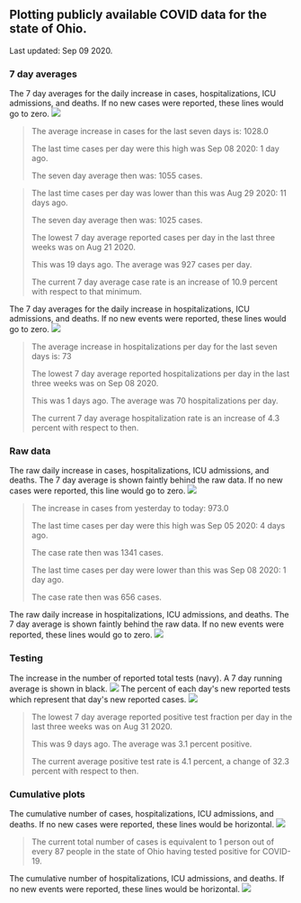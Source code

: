## Plotting publicly available COVID data for the state of Ohio. 

Last updated: Sep 09 2020. 

### 7 day averages
The 7 day averages for the daily increase in cases, hospitalizations, ICU admissions, and deaths. If no new cases were reported, these lines would go to zero.
![](7dayaverage_cases.png)

>The average increase in cases for the last seven days is: 1028.0
>
>The last time cases per day were this high was Sep 08 2020: 1 day ago.
>
>The seven day average then was: 1055 cases.

>
>The last time cases per day was lower than this was Aug 29 2020: 11 days ago.
>
>The seven day average then was: 1025 cases.
>
>The lowest 7 day average reported cases per day in the last three weeks was on Aug 21 2020.
>
>This was 19 days ago. The average was 927 cases per day.
>
>The current 7 day average case rate is an increase of 10.9 percent with respect to that minimum.

The 7 day averages for the daily increase in hospitalizations, ICU admissions, and deaths. If no new events were reported, these lines would go to zero.
![](7dayaverage_hospital.png)

>The average increase in hospitalizations per day for the last seven days is: 73
>
>The lowest 7 day average reported hospitalizations per day in the last three weeks was on Sep 08 2020.
>
>This was 1 days ago. The average was 70 hospitalizations per day.
>
>The current 7 day average hospitalization rate is an increase of 4.3 percent with respect to then.

### Raw data
The raw daily increase in cases, hospitalizations, ICU admissions, and deaths. The 7 day average is shown faintly behind the raw data. If no new cases were reported, this line would go to zero.
![](DailyCases.png)

>The increase in cases from yesterday to today: 973.0 
>
>The last time cases per day were this high was Sep 05 2020: 4 days ago. 
>
>The case rate then was 1341 cases.
>
>The last time cases per day were lower than this was Sep 08 2020: 1 day ago. 
>
>The case rate then was 656 cases.

The raw daily increase in hospitalizations, ICU admissions, and deaths. The 7 day average is shown faintly behind the raw data. If no new events were reported, these lines would go to zero.
![](DailyHospitalizations.png)

### Testing

The increase in the number of reported total tests (navy). A 7 day running average is shown in black.
![](DailyTests.png)
The percent of each day's new reported tests which represent that day's new reported cases.
![](percentpositive_tests.png)

>The lowest 7 day average reported positive test fraction per day in the last three weeks was on Aug 31 2020.
>
>This was 9 days ago. The average was 3.1 percent positive. 
>
>The current average positive test rate is 4.1 percent, a change of 32.3 percent with respect to then. 

### Cumulative plots
The cumulative number of cases, hospitalizations, ICU admissions, and deaths. If no new cases were reported, these lines would be horizontal.
![](Cases.png)

>The current total number of cases is equivalent to 1 person out of every 87 people in the state of Ohio having tested positive for COVID-19.

The cumulative number of hospitalizations, ICU admissions, and deaths. If no new events were reported, these lines would be horizontal.
![](Hospitalizations.png)
